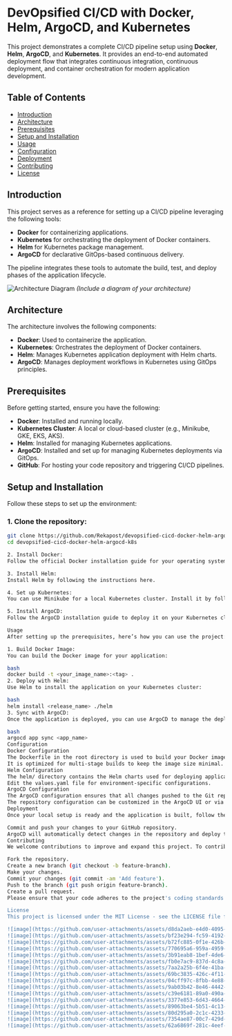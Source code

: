 # DevOpsified CI/CD with Docker, Helm, ArgoCD, and Kubernetes

This project demonstrates a complete CI/CD pipeline setup using **Docker**, **Helm**, **ArgoCD**, and **Kubernetes**. It provides an end-to-end automated deployment flow that integrates continuous integration, continuous deployment, and container orchestration for modern application development.

## Table of Contents

- [Introduction](#introduction)
- [Architecture](#architecture)
- [Prerequisites](#prerequisites)
- [Setup and Installation](#setup-and-installation)
- [Usage](#usage)
- [Configuration](#configuration)
- [Deployment](#deployment)
- [Contributing](#contributing)
- [License](#license)

## Introduction

This project serves as a reference for setting up a CI/CD pipeline leveraging the following tools:

- **Docker** for containerizing applications.
- **Kubernetes** for orchestrating the deployment of Docker containers.
- **Helm** for Kubernetes package management.
- **ArgoCD** for declarative GitOps-based continuous delivery.

The pipeline integrates these tools to automate the build, test, and deploy phases of the application lifecycle.

![Architecture Diagram](./images/architecture.png) *(Include a diagram of your architecture)*

## Architecture

The architecture involves the following components:

- **Docker**: Used to containerize the application.
- **Kubernetes**: Orchestrates the deployment of Docker containers.
- **Helm**: Manages Kubernetes application deployment with Helm charts.
- **ArgoCD**: Manages deployment workflows in Kubernetes using GitOps principles.

## Prerequisites

Before getting started, ensure you have the following:

- **Docker**: Installed and running locally.
- **Kubernetes Cluster**: A local or cloud-based cluster (e.g., Minikube, GKE, EKS, AKS).
- **Helm**: Installed for managing Kubernetes applications.
- **ArgoCD**: Installed and set up for managing Kubernetes deployments via GitOps.
- **GitHub**: For hosting your code repository and triggering CI/CD pipelines.

## Setup and Installation

Follow these steps to set up the environment:

### 1. Clone the repository:

```bash
git clone https://github.com/Rekapost/devopsified-cicd-docker-helm-argocd-k8s.git
cd devopsified-cicd-docker-helm-argocd-k8s

2. Install Docker:
Follow the official Docker installation guide for your operating system.

3. Install Helm:
Install Helm by following the instructions here.

4. Set up Kubernetes:
You can use Minikube for a local Kubernetes cluster. Install it by following the guide here.

5. Install ArgoCD:
Follow the ArgoCD installation guide to deploy it on your Kubernetes cluster.

Usage
After setting up the prerequisites, here’s how you can use the project:

1. Build Docker Image:
You can build the Docker image for your application:

bash
docker build -t <your_image_name>:<tag> .
2. Deploy with Helm:
Use Helm to install the application on your Kubernetes cluster:

bash
helm install <release_name> ./helm
3. Sync with ArgoCD:
Once the application is deployed, you can use ArgoCD to manage the deployment:

bash
argocd app sync <app_name>
Configuration
Docker Configuration
The Dockerfile in the root directory is used to build your Docker image.
It is optimized for multi-stage builds to keep the image size minimal.
Helm Configuration
The helm/ directory contains the Helm charts used for deploying applications on Kubernetes.
Edit the values.yaml file for environment-specific configurations.
ArgoCD Configuration
The ArgoCD configuration ensures that all changes pushed to the Git repository are automatically reflected in the Kubernetes cluster.
The repository configuration can be customized in the ArgoCD UI or via the CLI.
Deployment
Once your local setup is ready and the application is built, follow these steps to deploy your app:

Commit and push your changes to your GitHub repository.
ArgoCD will automatically detect changes in the repository and deploy the updated application to Kubernetes.
Contributing
We welcome contributions to improve and expand this project. To contribute:

Fork the repository.
Create a new branch (git checkout -b feature-branch).
Make your changes.
Commit your changes (git commit -am 'Add feature').
Push to the branch (git push origin feature-branch).
Create a pull request.
Please ensure that your code adheres to the project's coding standards and includes proper test coverage where necessary.

License
This project is licensed under the MIT License - see the LICENSE file for details.

![image](https://github.com/user-attachments/assets/d8da2aeb-e4d0-4095-ba35-16313f47965d)
![image](https://github.com/user-attachments/assets/bf23e294-fc59-4192-93f9-f0c5db560615)
![image](https://github.com/user-attachments/assets/b72fc885-0f1e-426b-8ef4-107ce14b18df)
![image](https://github.com/user-attachments/assets/770695a6-959a-4959-baed-8feba4a66df5)
![image](https://github.com/user-attachments/assets/3b91eab8-1bef-4de6-872f-876c547c3f93)
![image](https://github.com/user-attachments/assets/fb0e7ac9-837d-4c8a-ad8b-c128cff2e163)
![image](https://github.com/user-attachments/assets/7aa2a25b-6f4e-41ba-95ad-b4323589df17)
![image](https://github.com/user-attachments/assets/69bc3835-426c-4f11-9a5f-9e91df126580)
![image](https://github.com/user-attachments/assets/04cff97c-8fbb-4e88-9aee-089b90f2e389)
![image](https://github.com/user-attachments/assets/9ab03b42-8e46-4442-9ded-119f37361598)
![image](https://github.com/user-attachments/assets/c39e6181-89a0-490a-8c56-05f45fbb100b)
![image](https://github.com/user-attachments/assets/3377e853-6d43-4664-b762-f6e49d0751f8)
![image](https://github.com/user-attachments/assets/89063be4-5b51-4c13-9f14-df9ccbb18f6f)
![image](https://github.com/user-attachments/assets/80d295a0-2c1c-4233-817c-c22aafe11fb6)
![image](https://github.com/user-attachments/assets/7354ae87-00c7-429d-ac2e-3e0b68466e95)
![image](https://github.com/user-attachments/assets/62a6869f-281c-4eef-8a40-1907a8540b7b)
